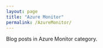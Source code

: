 ```yaml
---
layout: page
title: "Azure Monitor"
permalink: /AzureMonitor/
---
```

Blog posts in Azure Monitor category.